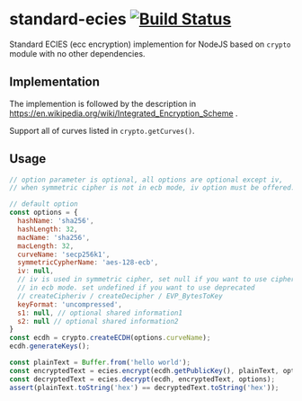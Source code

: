 # standard-ecies [![Build Status](https://travis-ci.org/bin-y/standard-ecies.svg?branch=master)](https://travis-ci.org/bin-y/standard-ecies)
Standard ECIES (ecc encryption) implemention for NodeJS based on `crypto` module with no other dependencies.

## Implementation
The implemention is followed by the description in https://en.wikipedia.org/wiki/Integrated_Encryption_Scheme .

Support all of curves listed in `crypto.getCurves()`.

## Usage
```javascript
// option parameter is optional, all options are optional except iv,
// when symmetric cipher is not in ecb mode, iv option must be offered. 

// default option 
const options = {
  hashName: 'sha256',
  hashLength: 32,
  macName: 'sha256',
  macLength: 32,
  curveName: 'secp256k1',
  symmetricCypherName: 'aes-128-ecb',
  iv: null,
  // iv is used in symmetric cipher, set null if you want to use cipher
  // in ecb mode. set undefined if you want to use deprecated
  // createCipheriv / createDecipher / EVP_BytesToKey
  keyFormat: 'uncompressed',
  s1: null, // optional shared information1
  s2: null // optional shared information2
}
const ecdh = crypto.createECDH(options.curveName);
ecdh.generateKeys();

const plainText = Buffer.from('hello world');
const encryptedText = ecies.encrypt(ecdh.getPublicKey(), plainText, options);
const decryptedText = ecies.decrypt(ecdh, encryptedText, options);
assert(plainText.toString('hex') == decryptedText.toString('hex'));
```
